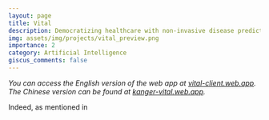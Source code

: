 ```yaml
---
layout: page
title: Vital
description: Democratizing healthcare with non-invasive disease prediction.
img: assets/img/projects/vital_preview.png
importance: 2
category: Artificial Intelligence
giscus_comments: false
---
```

*You can access the English version of the web app at [vital-client.web.app](vital-client.web.app).* *The Chinese version can be found at [kanger-vital.web.app](vital-ai.web.app).*

Indeed, as mentioned in 